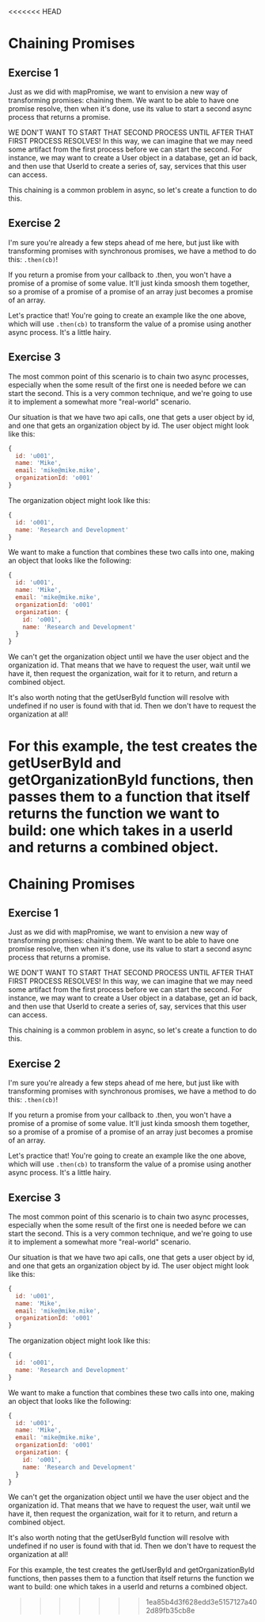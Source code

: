 <<<<<<< HEAD
# Chaining Promises

## Exercise 1

Just as we did with mapPromise, we want to envision a new way of transforming promises: chaining them.  We want to be able to have one promise resolve, then when it's done, use its value to start a second async process that returns a promise.

WE DON'T WANT TO START THAT SECOND PROCESS UNTIL AFTER THAT FIRST PROCESS RESOLVES!  In this way, we can imagine that we may need some artifact from the first process before we can start the second.  For instance, we may want to create a User object in a database, get an id back, and then use that UserId to create a series of, say, services that this user can access.

This chaining is a common problem in async, so let's create a function to do this.

## Exercise 2

I'm sure you're already a few steps ahead of me here, but just like with transforming promises with synchronous promises, we have a method to do this: `.then(cb)`!

If you return a promise from your callback to .then, you won't have a promise of a promise of some value.  It'll just kinda smoosh them together, so a promise of a promise of a promise of an array just becomes a promise of an array.

Let's practice that!  You're going to create an example like the one above, which will use `.then(cb)` to transform the value of a promise using another async process.  It's a little hairy.

## Exercise 3

The most common point of this scenario is to chain two async processes, especially when the some result of the first one is needed before we can start the second.  This is a very common technique, and we're going to use it to implement a somewhat more "real-world" scenario.

Our situation is that we have two api calls, one that gets a user object by id, and one that gets an organization object by id.  The user object might look like this:

```js
{
  id: 'u001',
  name: 'Mike',
  email: 'mike@mike.mike',
  organizationId: 'o001'
}
```

The organization object might look like this:

```js
{
  id: 'o001',
  name: 'Research and Development'
}
```

We want to make a function that combines these two calls into one, making an object that looks like the following:

```js
{
  id: 'u001',
  name: 'Mike',
  email: 'mike@mike.mike',
  organizationId: 'o001'
  organization: {
    id: 'o001',
    name: 'Research and Development'
  }
}
```

We can't get the organization object until we have the user object and the organization id.  That means that we have to request the user, wait until we have it, then request the organization, wait for it to return, and return a combined object.

It's also worth noting that the getUserById function will resolve with undefined if no user is found with that id.  Then we don't have to request the organization at all!

For this example, the test creates the getUserById and getOrganizationById functions, then passes them to a function that itself returns the function we want to build: one which takes in a userId and returns a combined object.
=======
# Chaining Promises

## Exercise 1

Just as we did with mapPromise, we want to envision a new way of transforming promises: chaining them.  We want to be able to have one promise resolve, then when it's done, use its value to start a second async process that returns a promise.

WE DON'T WANT TO START THAT SECOND PROCESS UNTIL AFTER THAT FIRST PROCESS RESOLVES!  In this way, we can imagine that we may need some artifact from the first process before we can start the second.  For instance, we may want to create a User object in a database, get an id back, and then use that UserId to create a series of, say, services that this user can access.

This chaining is a common problem in async, so let's create a function to do this.

## Exercise 2

I'm sure you're already a few steps ahead of me here, but just like with transforming promises with synchronous promises, we have a method to do this: `.then(cb)`!

If you return a promise from your callback to .then, you won't have a promise of a promise of some value.  It'll just kinda smoosh them together, so a promise of a promise of a promise of an array just becomes a promise of an array.

Let's practice that!  You're going to create an example like the one above, which will use `.then(cb)` to transform the value of a promise using another async process.  It's a little hairy.

## Exercise 3

The most common point of this scenario is to chain two async processes, especially when the some result of the first one is needed before we can start the second.  This is a very common technique, and we're going to use it to implement a somewhat more "real-world" scenario.

Our situation is that we have two api calls, one that gets a user object by id, and one that gets an organization object by id.  The user object might look like this:

```js
{
  id: 'u001',
  name: 'Mike',
  email: 'mike@mike.mike',
  organizationId: 'o001'
}
```

The organization object might look like this:

```js
{
  id: 'o001',
  name: 'Research and Development'
}
```

We want to make a function that combines these two calls into one, making an object that looks like the following:

```js
{
  id: 'u001',
  name: 'Mike',
  email: 'mike@mike.mike',
  organizationId: 'o001'
  organization: {
    id: 'o001',
    name: 'Research and Development'
  }
}
```

We can't get the organization object until we have the user object and the organization id.  That means that we have to request the user, wait until we have it, then request the organization, wait for it to return, and return a combined object.

It's also worth noting that the getUserById function will resolve with undefined if no user is found with that id.  Then we don't have to request the organization at all!

For this example, the test creates the getUserById and getOrganizationById functions, then passes them to a function that itself returns the function we want to build: one which takes in a userId and returns a combined object.
>>>>>>> 1ea85b4d3f628edd3e5157127a402d89fb35cb8e
